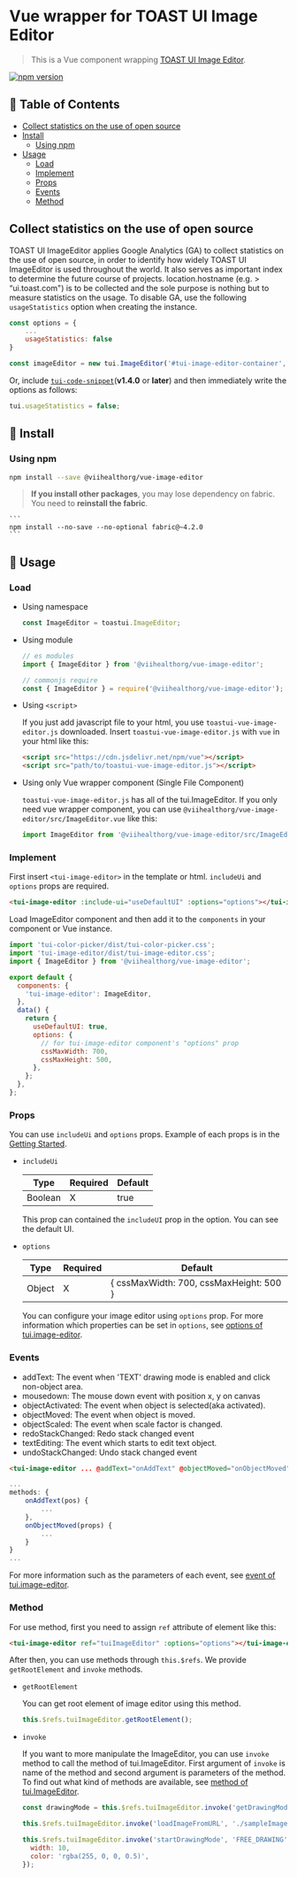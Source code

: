 # Vue wrapper for TOAST UI Image Editor

> This is a Vue component wrapping [TOAST UI Image Editor](https://github.com/nhn/tui.image-editor).

[![npm version](https://img.shields.io/npm/v/@toast-ui/vue-image-editor.svg)](https://www.npmjs.com/package/@toast-ui/vue-image-editor)

## 🚩 Table of Contents

- [Collect statistics on the use of open source](#collect-statistics-on-the-use-of-open-source)
- [Install](#-install)
  - [Using npm](#using-npm)
- [Usage](#-usage)
  - [Load](#load)
  - [Implement](#implement)
  - [Props](#props)
  - [Events](#events)
  - [Method](#method)

## Collect statistics on the use of open source

TOAST UI ImageEditor applies Google Analytics (GA) to collect statistics on the use of open source, in order to identify how widely TOAST UI ImageEditor is used throughout the world. It also serves as important index to determine the future course of projects. location.hostname (e.g. > “ui.toast.com") is to be collected and the sole purpose is nothing but to measure statistics on the usage. To disable GA, use the following `usageStatistics` option when creating the instance.

```js
const options = {
    ...
    usageStatistics: false
}

const imageEditor = new tui.ImageEditor('#tui-image-editor-container', options);
```

Or, include [`tui-code-snippet`](https://github.com/nhn/tui.code-snippet)(**v1.4.0** or **later**) and then immediately write the options as follows:

```js
tui.usageStatistics = false;
```

## 💾 Install

### Using npm

```sh
npm install --save @viihealthorg/vue-image-editor
```

> **If you install other packages**, you may lose dependency on fabric. You need to **reinstall the fabric**.

    ```
    npm install --no-save --no-optional fabric@~4.2.0
    ```

## 🔡 Usage

### Load

- Using namespace

  ```js
  const ImageEditor = toastui.ImageEditor;
  ```

- Using module

  ```js
  // es modules
  import { ImageEditor } from '@viihealthorg/vue-image-editor';

  // commonjs require
  const { ImageEditor } = require('@viihealthorg/vue-image-editor');
  ```

- Using `<script>`

  If you just add javascript file to your html, you use `toastui-vue-image-editor.js` downloaded. Insert `toastui-vue-image-editor.js` with `vue` in your html like this:

  ```html
  <script src="https://cdn.jsdelivr.net/npm/vue"></script>
  <script src="path/to/toastui-vue-image-editor.js"></script>
  ```

- Using only Vue wrapper component (Single File Component)

  `toastui-vue-image-editor.js` has all of the tui.ImageEditor. If you only need vue wrapper component, you can use `@viihealthorg/vue-image-editor/src/ImageEditor.vue` like this:

  ```js
  import ImageEditor from '@viihealthorg/vue-image-editor/src/ImageEditor.vue';
  ```

### Implement

First insert `<tui-image-editor>` in the template or html. `includeUi` and `options` props are required.

```html
<tui-image-editor :include-ui="useDefaultUI" :options="options"></tui-image-editor>
```

Load ImageEditor component and then add it to the `components` in your component or Vue instance.

```js
import 'tui-color-picker/dist/tui-color-picker.css';
import 'tui-image-editor/dist/tui-image-editor.css';
import { ImageEditor } from '@viihealthorg/vue-image-editor';

export default {
  components: {
    'tui-image-editor': ImageEditor,
  },
  data() {
    return {
      useDefaultUI: true,
      options: {
        // for tui-image-editor component's "options" prop
        cssMaxWidth: 700,
        cssMaxHeight: 500,
      },
    };
  },
};
```

### Props

You can use `includeUi` and `options` props. Example of each props is in the [Getting Started](../../docs/Basic-Tutorial.md).

- `includeUi`

  | Type    | Required | Default |
  | ------- | -------- | ------- |
  | Boolean | X        | true    |

  This prop can contained the `includeUI` prop in the option. You can see the default UI.

- `options`

  | Type   | Required | Default                                 |
  | ------ | -------- | --------------------------------------- |
  | Object | X        | { cssMaxWidth: 700, cssMaxHeight: 500 } |

  You can configure your image editor using `options` prop. For more information which properties can be set in `options`, see [options of tui.image-editor](https://nhn.github.io/tui.image-editor/latest/ImageEditor).

### Events

- addText: The event when 'TEXT' drawing mode is enabled and click non-object area.
- mousedown: The mouse down event with position x, y on canvas
- objectActivated: The event when object is selected(aka activated).
- objectMoved: The event when object is moved.
- objectScaled: The event when scale factor is changed.
- redoStackChanged: Redo stack changed event
- textEditing: The event which starts to edit text object.
- undoStackChanged: Undo stack changed event

```html
<tui-image-editor ... @addText="onAddText" @objectMoved="onObjectMoved"> </tui-image-editor>
```

```js
...
methods: {
    onAddText(pos) {
        ...
    },
    onObjectMoved(props) {
        ...
    }
}
...
```

For more information such as the parameters of each event, see [event of tui.image-editor](https://nhn.github.io/tui.image-editor/latest/ImageEditor#event-addText).

### Method

For use method, first you need to assign `ref` attribute of element like this:

```html
<tui-image-editor ref="tuiImageEditor" :options="options"></tui-image-editor>
```

After then, you can use methods through `this.$refs`. We provide `getRootElement` and `invoke` methods.

- `getRootElement`

  You can get root element of image editor using this method.

  ```js
  this.$refs.tuiImageEditor.getRootElement();
  ```

- `invoke`

  If you want to more manipulate the ImageEditor, you can use `invoke` method to call the method of tui.ImageEditor. First argument of `invoke` is name of the method and second argument is parameters of the method. To find out what kind of methods are available, see [method of tui.ImageEditor](https://nhn.github.io/tui.image-editor/latest/ImageEditor).

  ```js
  const drawingMode = this.$refs.tuiImageEditor.invoke('getDrawingMode');

  this.$refs.tuiImageEditor.invoke('loadImageFromURL', './sampleImage.png', 'My sample image');

  this.$refs.tuiImageEditor.invoke('startDrawingMode', 'FREE_DRAWING', {
    width: 10,
    color: 'rgba(255, 0, 0, 0.5)',
  });
  ```
